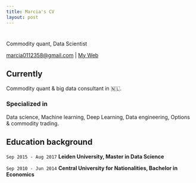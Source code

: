 ```yaml
---
title: Marcia's CV
layout: post
---
```

# 
Commodity quant, Data Scientist

<div id="webaddress">
<a href="marcia0112358@gmail.com">marcia0112358@gmail.com</a>
| <a href="http://muditali.github.io">My Web</a>
</div>


## Currently

Commodity quant & big data consultant in 🇳🇱.

### Specialized in

Data science, Machine learning, Deep Learning, Data engineering, Options & commodity trading.


## Education background

`Sep 2015 - Aug 2017` __Leiden University, Master in Data Science__

`Sep 2010 - Jun 2014` __Central University for Nationalities, Bachelor in Economics__



